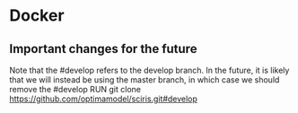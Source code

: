 # Docker

## Important changes for the future
Note that the #develop refers to the develop branch. In the future, it is likely that we will instead be using the master branch, in which case we should remove the #develop
RUN git clone https://github.com/optimamodel/sciris.git#develop